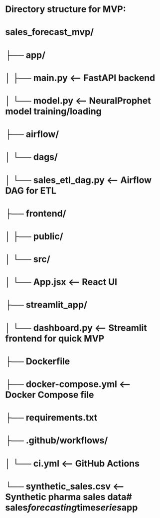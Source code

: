 # Directory structure for MVP:
# sales_forecast_mvp/
# ├── app/
# │   ├── main.py          <-- FastAPI backend
# │   └── model.py         <-- NeuralProphet model training/loading
# ├── airflow/
# │   └── dags/
# │       └── sales_etl_dag.py <-- Airflow DAG for ETL
# ├── frontend/
# │   ├── public/
# │   └── src/
# │       └── App.jsx       <-- React UI
# ├── streamlit_app/
# │   └── dashboard.py   <-- Streamlit frontend for quick MVP
# ├── Dockerfile
# ├── docker-compose.yml <-- Docker Compose file
# ├── requirements.txt
# ├── .github/workflows/
# │   └── ci.yml         <-- GitHub Actions
# └── synthetic_sales.csv  <-- Synthetic pharma sales data#   s a l e s _ f o r e c a s t i n g _ t i m e _ s e r i e s _ a p p  
 